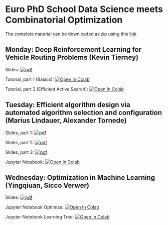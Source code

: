 # Euro PhD School Data Science meets Combinatorial Optimization

The complete material can be downloaded as zip using this [link](https://github.com/decision-analytics/PhD-School-DSO-2023/archive/refs/heads/main.zip)



## Monday: Deep Reinforcement Learning for Vehicle Routing Problems (Kevin Tierney)


Slides:  [![pdf](http://wwwimages.adobe.com/content/dam/acom/en/legal/images/badges/Adobe_PDF_file_icon_32x32.png)](https://github.com/decision-analytics/PhD-School-DSO-2023/blob/main/Monday/DRL4VRP_EURO_PhD_School_BI_2023.pdf?raw=true)


Tutorial, part 1 (Basics): [![Open In Colab](https://colab.research.google.com/assets/colab-badge.svg)](https://colab.research.google.com/github/decision-analytics/PhD-School-DSO-2023/blob/main/Monday/drl4co_tutorial.ipynb)

Tutorial, part 2 (Efficient Active Search): [![Open In Colab](https://colab.research.google.com/assets/colab-badge.svg)](https://colab.research.google.com/github/decision-analytics/PhD-School-DSO-2023/blob/main/Monday/drl4co_tutorial_eas.ipynb)


## Tuesday: Efficient algorithm design via automated algorithm selection and configuration (Marius Lindauer, Alexander Tornede)

Slides, part 1:  [![pdf](http://wwwimages.adobe.com/content/dam/acom/en/legal/images/badges/Adobe_PDF_file_icon_32x32.png)](https://github.com/decision-analytics/PhD-School-DSO-2023/blob/main/Tuesday/DSO_Summer_School_Part%201_Algorithm_Selection.pdf?raw=true)

Slides, part 2:  [![pdf](http://wwwimages.adobe.com/content/dam/acom/en/legal/images/badges/Adobe_PDF_file_icon_32x32.png)](https://github.com/decision-analytics/PhD-School-DSO-2023/blob/main/Tuesday/DSO_Summer_School_Part_2_Algorithm_Configuration.pdf?raw=true)

Slides, part 3:  [![pdf](http://wwwimages.adobe.com/content/dam/acom/en/legal/images/badges/Adobe_PDF_file_icon_32x32.png)](https://github.com/decision-analytics/PhD-School-DSO-2023/blob/main/Tuesday/DSO_Summer_School_Part_3_SMAC3.pdf?raw=true)

Jupyter Notebook:  [![Open In Colab](https://colab.research.google.com/assets/colab-badge.svg)](https://colab.research.google.com/github/decision-analytics/PhD-School-DSO-2023/blob/main/Tuesday/SMAC_DSO_Bielefeld.ipynb)


## Wednesday: Optimization in Machine Learning (Yingqiuan, Sicco Verwer)

Slides:  [![pdf](http://wwwimages.adobe.com/content/dam/acom/en/legal/images/badges/Adobe_PDF_file_icon_32x32.png)](https://github.com/decision-analytics/PhD-School-DSO-2023/blob/main/Wednesday/DecisionTreeOptimization_VerwerZhang_2023.pdf?raw=true)


Jupyter Notebook Optimize:  [![Open In Colab](https://colab.research.google.com/assets/colab-badge.svg)](https://colab.research.google.com/github/decision-analytics/PhD-School-DSO-2023/blob/main/Wednesday/lab_optimize.ipynb)

Jupyter Notebook Learning Tree:  [![Open In Colab](https://colab.research.google.com/assets/colab-badge.svg)](https://colab.research.google.com/github/decision-analytics/PhD-School-DSO-2023/blob/main/Wednesday/learning_tree_lab.ipynb)


